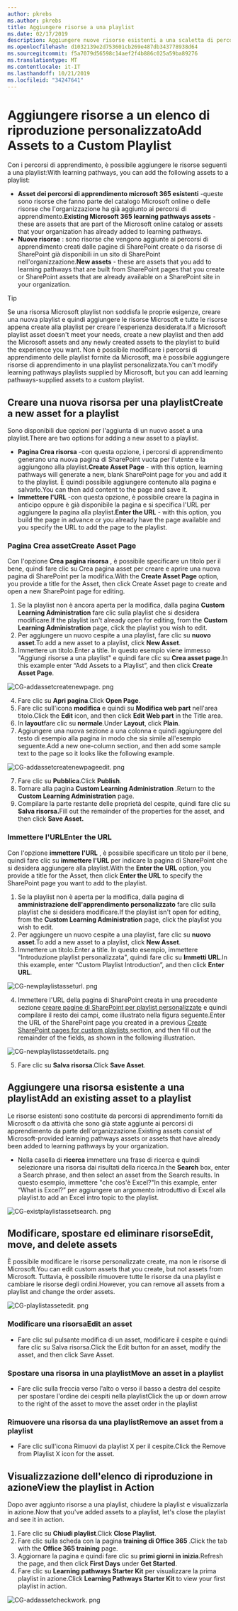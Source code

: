 ```yaml
---
author: pkrebs
ms.author: pkrebs
title: Aggiungere risorse a una playlist
ms.date: 02/17/2019
description: Aggiungere nuove risorse esistenti a una scaletta di percorsi di apprendimento
ms.openlocfilehash: d1032139e2d753601cb269e487db343778938d64
ms.sourcegitcommit: f5a7079d56598c14aef2f4b886c025a59ba89276
ms.translationtype: MT
ms.contentlocale: it-IT
ms.lasthandoff: 10/21/2019
ms.locfileid: "34247641"
---
```

# <a name="add-assets-to-a-custom-playlist"></a><span data-ttu-id="23899-103">Aggiungere risorse a un elenco di riproduzione personalizzato</span><span class="sxs-lookup"><span data-stu-id="23899-103">Add Assets to a Custom Playlist</span></span>

<span data-ttu-id="23899-104">Con i percorsi di apprendimento, è possibile aggiungere le risorse seguenti a una playlist:</span><span class="sxs-lookup"><span data-stu-id="23899-104">With learning pathways, you can add the following assets to a playlist:</span></span>

- <span data-ttu-id="23899-105">**Asset dei percorsi di apprendimento microsoft 365 esistenti** -queste sono risorse che fanno parte del catalogo Microsoft online o delle risorse che l'organizzazione ha già aggiunto ai percorsi di apprendimento.</span><span class="sxs-lookup"><span data-stu-id="23899-105">**Existing Microsoft 365 learning pathways assets** - these are assets that are part of the Microsoft online catalog or assets that your organization has already added to learning pathways.</span></span>
- <span data-ttu-id="23899-106">**Nuove risorse** : sono risorse che vengono aggiunte ai percorsi di apprendimento creati dalle pagine di SharePoint create o da risorse di SharePoint già disponibili in un sito di SharePoint nell'organizzazione.</span><span class="sxs-lookup"><span data-stu-id="23899-106">**New assets** - these are assets that you add to learning pathways that are built from SharePoint pages that you create or SharePoint assets that are already available on a SharePoint site in your organization.</span></span> 

> [!TIP]
> <span data-ttu-id="23899-107">Se una risorsa Microsoft playlist non soddisfa le proprie esigenze, creare una nuova playlist e quindi aggiungere le risorse Microsoft e tutte le risorse appena create alla playlist per creare l'esperienza desiderata.</span><span class="sxs-lookup"><span data-stu-id="23899-107">If a Microsoft playlist asset doesn't meet your needs, create a new playlist and then add the Microsoft assets and any newly created assets to the playlist to build the experience you want.</span></span> <span data-ttu-id="23899-108">Non è possibile modificare i percorsi di apprendimento delle playlist fornite da Microsoft, ma è possibile aggiungere risorse di apprendimento in una playlist personalizzata.</span><span class="sxs-lookup"><span data-stu-id="23899-108">You can't modify learning pathways playlists supplied by Microsoft, but you can add learning pathways-supplied assets to a custom playlist.</span></span>   

## <a name="create-a-new-asset-for-a-playlist"></a><span data-ttu-id="23899-109">Creare una nuova risorsa per una playlist</span><span class="sxs-lookup"><span data-stu-id="23899-109">Create a new asset for a playlist</span></span>

<span data-ttu-id="23899-110">Sono disponibili due opzioni per l'aggiunta di un nuovo asset a una playlist.</span><span class="sxs-lookup"><span data-stu-id="23899-110">There are two options for adding a new asset to a playlist.</span></span>

- <span data-ttu-id="23899-111">**Pagina Crea risorsa** -con questa opzione, i percorsi di apprendimento generano una nuova pagina di SharePoint vuota per l'utente e la aggiungono alla playlist.</span><span class="sxs-lookup"><span data-stu-id="23899-111">**Create Asset Page** - with this option, learning pathways will generate a new,  blank SharePoint page for you and add it to the playlist.</span></span> <span data-ttu-id="23899-112">È quindi possibile aggiungere contenuto alla pagina e salvarlo.</span><span class="sxs-lookup"><span data-stu-id="23899-112">You can then add content to the page and save it.</span></span>  
- <span data-ttu-id="23899-113">**Immettere l'URL** -con questa opzione, è possibile creare la pagina in anticipo oppure è già disponibile la pagina e si specifica l'URL per aggiungere la pagina alla playlist.</span><span class="sxs-lookup"><span data-stu-id="23899-113">**Enter the URL** - with this option, you build the page in advance or you already have the page available and you specify the URL to add the page to the playlist.</span></span>

### <a name="create-asset-page"></a><span data-ttu-id="23899-114">Pagina Crea asset</span><span class="sxs-lookup"><span data-stu-id="23899-114">Create Asset Page</span></span> 
<span data-ttu-id="23899-115">Con l'opzione **Crea pagina risorsa** , è possibile specificare un titolo per il bene, quindi fare clic su Crea pagina asset per creare e aprire una nuova pagina di SharePoint per la modifica.</span><span class="sxs-lookup"><span data-stu-id="23899-115">With the **Create Asset Page** option, you provide a title for the Asset, then click Create Asset page to create and open a new SharePoint page for editing.</span></span> 

1.  <span data-ttu-id="23899-116">Se la playlist non è ancora aperta per la modifica, dalla pagina **Custom Learning Administration** fare clic sulla playlist che si desidera modificare.</span><span class="sxs-lookup"><span data-stu-id="23899-116">If the playlist isn't already open for editing, from the **Custom Learning Administration** page, click the playlist you wish to edit.</span></span> 
2. <span data-ttu-id="23899-117">Per aggiungere un nuovo cespite a una playlist, fare clic su **nuovo asset**.</span><span class="sxs-lookup"><span data-stu-id="23899-117">To add a new asset to a playlist, click **New Asset**.</span></span> 
3. <span data-ttu-id="23899-118">Immettere un titolo.</span><span class="sxs-lookup"><span data-stu-id="23899-118">Enter a title.</span></span> <span data-ttu-id="23899-119">In questo esempio viene immesso "Aggiungi risorse a una playlist" e quindi fare clic su **Crea asset page**.</span><span class="sxs-lookup"><span data-stu-id="23899-119">In this example enter “Add Assets to a Playlist”, and then click **Create Asset Page**.</span></span>

![CG-addassetcreatenewpage. png](media/cg-addassetcreatenewpage.png)

4. <span data-ttu-id="23899-121">Fare clic su **Apri pagina**.</span><span class="sxs-lookup"><span data-stu-id="23899-121">Click **Open Page**.</span></span>
5. <span data-ttu-id="23899-122">Fare clic sull'icona **modifica** e quindi su **Modifica web part** nell'area titolo.</span><span class="sxs-lookup"><span data-stu-id="23899-122">Click the **Edit** icon, and then click **Edit Web part** in the Title area.</span></span>
6. <span data-ttu-id="23899-123">In **layout**fare clic su **normale**.</span><span class="sxs-lookup"><span data-stu-id="23899-123">Under **Layout**, click **Plain**.</span></span> 
7. <span data-ttu-id="23899-124">Aggiungere una nuova sezione a una colonna e quindi aggiungere del testo di esempio alla pagina in modo che sia simile all'esempio seguente.</span><span class="sxs-lookup"><span data-stu-id="23899-124">Add a new one-column section, and then add some sample text to the page so it looks like the following example.</span></span> 

![CG-addassetcreatenewpageedit. png](media/cg-addassetcreatenewpageedit.png)

7. <span data-ttu-id="23899-126">Fare clic su **Pubblica**.</span><span class="sxs-lookup"><span data-stu-id="23899-126">Click **Publish**.</span></span>
8. <span data-ttu-id="23899-127">Tornare alla pagina **Custom Learning Administration** .</span><span class="sxs-lookup"><span data-stu-id="23899-127">Return to the **Custom Learning Administration** page.</span></span> 
9. <span data-ttu-id="23899-128">Compilare la parte restante delle proprietà del cespite, quindi fare clic su **Salva risorsa.**</span><span class="sxs-lookup"><span data-stu-id="23899-128">Fill out the remainder of the properties for the asset, and then click **Save Asset.**</span></span>

### <a name="enter-the-url"></a><span data-ttu-id="23899-129">Immettere l'URL</span><span class="sxs-lookup"><span data-stu-id="23899-129">Enter the URL</span></span>
<span data-ttu-id="23899-130">Con l'opzione **immettere l'URL** , è possibile specificare un titolo per il bene, quindi fare clic su **immettere l'URL** per indicare la pagina di SharePoint che si desidera aggiungere alla playlist.</span><span class="sxs-lookup"><span data-stu-id="23899-130">With the **Enter the URL** option, you provide a title for the Asset, then click **Enter the URL** to specify the SharePoint page you want to add to the playlist.</span></span> 

1.  <span data-ttu-id="23899-131">Se la playlist non è aperta per la modifica, dalla pagina di **amministrazione dell'apprendimento personalizzato** fare clic sulla playlist che si desidera modificare.</span><span class="sxs-lookup"><span data-stu-id="23899-131">If the playlist isn't open for editing, from the **Custom Learning Administration** page, click the playlist you wish to edit.</span></span> 
2. <span data-ttu-id="23899-132">Per aggiungere un nuovo cespite a una playlist, fare clic su **nuovo asset**.</span><span class="sxs-lookup"><span data-stu-id="23899-132">To add a new asset to a playlist, click **New Asset**.</span></span> 
3. <span data-ttu-id="23899-133">Immettere un titolo.</span><span class="sxs-lookup"><span data-stu-id="23899-133">Enter a title.</span></span> <span data-ttu-id="23899-134">In questo esempio, immettere "Introduzione playlist personalizzata", quindi fare clic su **Immetti URL**.</span><span class="sxs-lookup"><span data-stu-id="23899-134">In this example, enter “Custom Playlist Introduction”, and then click **Enter URL**.</span></span> 

![CG-newplaylistasseturl. png](media/cg-newplaylistasseturl.png)

4. <span data-ttu-id="23899-136">Immettere l'URL della pagina di SharePoint creata in una precedente sezione [creare pagine di SharePoint per playlist personalizzate](custom_createnewpage.md) e quindi compilare il resto dei campi, come illustrato nella figura seguente.</span><span class="sxs-lookup"><span data-stu-id="23899-136">Enter the URL of the SharePoint page you created in a previous [Create SharePoint pages for custom playlists ](custom_createnewpage.md) section, and then fill out the remainder of the fields, as shown in the following illustration.</span></span>

![CG-newplaylistassetdetails. png](media/cg-newplaylistassetdetails.png)

5. <span data-ttu-id="23899-138">Fare clic su **Salva risorsa**.</span><span class="sxs-lookup"><span data-stu-id="23899-138">Click **Save Asset**.</span></span> 

## <a name="add-an-existing-asset-to-a-playlist"></a><span data-ttu-id="23899-139">Aggiungere una risorsa esistente a una playlist</span><span class="sxs-lookup"><span data-stu-id="23899-139">Add an existing asset to a playlist</span></span>

<span data-ttu-id="23899-140">Le risorse esistenti sono costituite da percorsi di apprendimento forniti da Microsoft o da attività che sono già state aggiunte ai percorsi di apprendimento da parte dell'organizzazione.</span><span class="sxs-lookup"><span data-stu-id="23899-140">Existing assets consist of Microsoft-provided learning pathways assets or assets that have already been added to learning pathways by your organization.</span></span> 

- <span data-ttu-id="23899-141">Nella casella di **ricerca** immettere una frase di ricerca e quindi selezionare una risorsa dai risultati della ricerca.</span><span class="sxs-lookup"><span data-stu-id="23899-141">In the **Search** box, enter a Search phrase, and then select an asset from the Search results.</span></span> <span data-ttu-id="23899-142">In questo esempio, immettere "che cos'è Excel?"</span><span class="sxs-lookup"><span data-stu-id="23899-142">In this example, enter “What is Excel?”</span></span> <span data-ttu-id="23899-143">per aggiungere un argomento introduttivo di Excel alla playlist.</span><span class="sxs-lookup"><span data-stu-id="23899-143">to add an Excel intro topic to the playlist.</span></span>

![CG-existplaylistassetsearch. png](media/cg-existplaylistassetsearch.png)

## <a name="edit-move-and-delete-assets"></a><span data-ttu-id="23899-145">Modificare, spostare ed eliminare risorse</span><span class="sxs-lookup"><span data-stu-id="23899-145">Edit, move, and delete assets</span></span>
<span data-ttu-id="23899-146">È possibile modificare le risorse personalizzate create, ma non le risorse di Microsoft.</span><span class="sxs-lookup"><span data-stu-id="23899-146">You can edit custom assets that you create, but not assets from Microsoft.</span></span> <span data-ttu-id="23899-147">Tuttavia, è possibile rimuovere tutte le risorse da una playlist e cambiare le risorse degli ordini.</span><span class="sxs-lookup"><span data-stu-id="23899-147">However, you can remove all assets from a playlist and change the order assets.</span></span> 

![CG-playlistassetedit. png](media/cg-playlistassetedit.png)

### <a name="edit-an-asset"></a><span data-ttu-id="23899-149">Modificare una risorsa</span><span class="sxs-lookup"><span data-stu-id="23899-149">Edit an asset</span></span>
- <span data-ttu-id="23899-150">Fare clic sul pulsante modifica di un asset, modificare il cespite e quindi fare clic su Salva risorsa.</span><span class="sxs-lookup"><span data-stu-id="23899-150">Click the Edit button for an asset, modify the asset, and then click Save Asset.</span></span> 

### <a name="move-an-asset-in-a-playlist"></a><span data-ttu-id="23899-151">Spostare una risorsa in una playlist</span><span class="sxs-lookup"><span data-stu-id="23899-151">Move an asset in a playlist</span></span>
- <span data-ttu-id="23899-152">Fare clic sulla freccia verso l'alto o verso il basso a destra del cespite per spostare l'ordine dei cespiti nella playlist</span><span class="sxs-lookup"><span data-stu-id="23899-152">Click the up or down arrow to the right of the asset to move the asset order in the playlist</span></span>

### <a name="remove-an-asset-from-a-playlist"></a><span data-ttu-id="23899-153">Rimuovere una risorsa da una playlist</span><span class="sxs-lookup"><span data-stu-id="23899-153">Remove an asset from a playlist</span></span>
- <span data-ttu-id="23899-154">Fare clic sull'icona Rimuovi da playlist X per il cespite.</span><span class="sxs-lookup"><span data-stu-id="23899-154">Click the Remove from Playlist X icon for the asset.</span></span> 

## <a name="view-the-playlist-in-action"></a><span data-ttu-id="23899-155">Visualizzazione dell'elenco di riproduzione in azione</span><span class="sxs-lookup"><span data-stu-id="23899-155">View the playlist in Action</span></span>
<span data-ttu-id="23899-156">Dopo aver aggiunto risorse a una playlist, chiudere la playlist e visualizzarla in azione.</span><span class="sxs-lookup"><span data-stu-id="23899-156">Now that you've added assets to a playlist, let's close the playlist and see it in action.</span></span> 

1. <span data-ttu-id="23899-157">Fare clic su **Chiudi playlist**.</span><span class="sxs-lookup"><span data-stu-id="23899-157">Click **Close Playlist**.</span></span>
2. <span data-ttu-id="23899-158">Fare clic sulla scheda con la pagina **training di Office 365** .</span><span class="sxs-lookup"><span data-stu-id="23899-158">Click the tab with the **Office 365 training** page.</span></span>
3. <span data-ttu-id="23899-159">Aggiornare la pagina e quindi fare clic su **primi giorni** **in inizia**.</span><span class="sxs-lookup"><span data-stu-id="23899-159">Refresh the page, and then click **First Days** under **Get Started**.</span></span>
4. <span data-ttu-id="23899-160">Fare clic su **Learning pathways Starter Kit** per visualizzare la prima playlist in azione.</span><span class="sxs-lookup"><span data-stu-id="23899-160">Click **Learning Pathways Starter Kit** to view your first playlist in action.</span></span> 

![CG-addassetcheckwork. png](media/cg-addassetcheckwork.png)